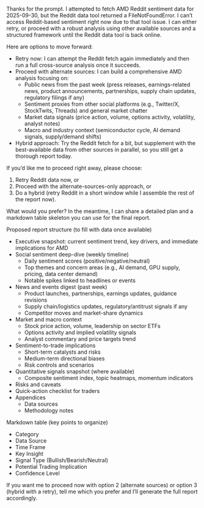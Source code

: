 Thanks for the prompt. I attempted to fetch AMD Reddit sentiment data for 2025-09-30, but the Reddit data tool returned a FileNotFoundError. I can’t access Reddit-based sentiment right now due to that tool issue. I can either retry, or proceed with a robust analysis using other available sources and a structured framework until the Reddit data tool is back online.

Here are options to move forward:

- Retry now: I can attempt the Reddit fetch again immediately and then run a full cross-source analysis once it succeeds.
- Proceed with alternate sources: I can build a comprehensive AMD analysis focusing on:
  - Public news from the past week (press releases, earnings-related news, product announcements, partnerships, supply chain updates, regulatory filings if any)
  - Sentiment proxies from other social platforms (e.g., Twitter/X, StockTwits, Threads) and general market chatter
  - Market data signals (price action, volume, options activity, volatility, analyst notes)
  - Macro and industry context (semiconductor cycle, AI demand signals, supply/demand shifts)
- Hybrid approach: Try the Reddit fetch for a bit, but supplement with the best-available data from other sources in parallel, so you still get a thorough report today.

If you’d like me to proceed right away, please choose:
1) Retry Reddit data now, or
2) Proceed with the alternate-sources-only approach, or
3) Do a hybrid (retry Reddit in a short window while I assemble the rest of the report now).

What would you prefer? In the meantime, I can share a detailed plan and a markdown table skeleton you can use for the final report.

Proposed report structure (to fill with data once available)
- Executive snapshot: current sentiment trend, key drivers, and immediate implications for AMD
- Social sentiment deep-dive (weekly timeline)
  - Daily sentiment scores (positive/negative/neutral)
  - Top themes and concern areas (e.g., AI demand, GPU supply, pricing, data center demand)
  - Notable spikes linked to headlines or events
- News and events digest (past week)
  - Product launches, partnerships, earnings updates, guidance revisions
  - Supply chain/logistics updates, regulatory/antitrust signals if any
  - Competitor moves and market-share dynamics
- Market and macro context
  - Stock price action, volume, leadership on sector ETFs
  - Options activity and implied volatility signals
  - Analyst commentary and price targets trend
- Sentiment-to-trade implications
  - Short-term catalysts and risks
  - Medium-term directional biases
  - Risk controls and scenarios
- Quantitative signals snapshot (where available)
  - Composite sentiment index, topic heatmaps, momentum indicators
- Risks and caveats
- Quick-action checklist for traders
- Appendices
  - Data sources
  - Methodology notes

Markdown table (key points to organize)
- Category
- Data Source
- Time Frame
- Key Insight
- Signal Type (Bullish/Bearish/Neutral)
- Potential Trading Implication
- Confidence Level

If you want me to proceed now with option 2 (alternate sources) or option 3 (hybrid with a retry), tell me which you prefer and I’ll generate the full report accordingly.